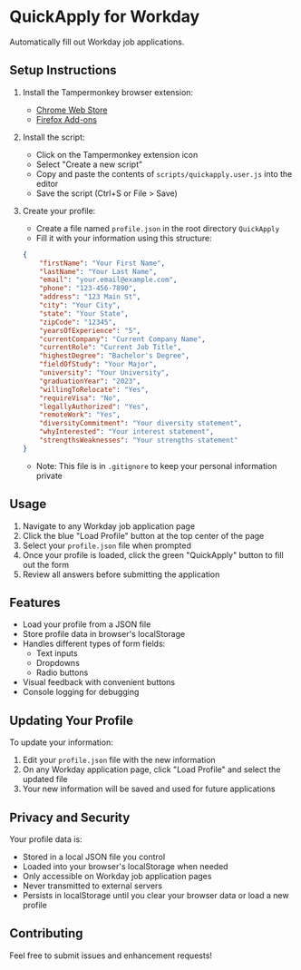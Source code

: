# QuickApply for Workday

Automatically fill out Workday job applications.

## Setup Instructions

1. Install the Tampermonkey browser extension:
   - [Chrome Web Store](https://chrome.google.com/webstore/detail/tampermonkey/dhdgffkkebhmkfjojejmpbldmpobfkfo)
   - [Firefox Add-ons](https://addons.mozilla.org/en-US/firefox/addon/tampermonkey/)

2. Install the script:
   - Click on the Tampermonkey extension icon
   - Select "Create a new script"
   - Copy and paste the contents of `scripts/quickapply.user.js` into the editor
   - Save the script (Ctrl+S or File > Save)

3. Create your profile:
   - Create a file named `profile.json` in the root directory `QuickApply`
   - Fill it with your information using this structure:
   ```json
   {
       "firstName": "Your First Name",
       "lastName": "Your Last Name",
       "email": "your.email@example.com",
       "phone": "123-456-7890",
       "address": "123 Main St",
       "city": "Your City",
       "state": "Your State",
       "zipCode": "12345",
       "yearsOfExperience": "5",
       "currentCompany": "Current Company Name",
       "currentRole": "Current Job Title",
       "highestDegree": "Bachelor's Degree",
       "fieldOfStudy": "Your Major",
       "university": "Your University",
       "graduationYear": "2023",
       "willingToRelocate": "Yes",
       "requireVisa": "No",
       "legallyAuthorized": "Yes",
       "remoteWork": "Yes",
       "diversityCommitment": "Your diversity statement",
       "whyInterested": "Your interest statement",
       "strengthsWeaknesses": "Your strengths statement"
   }
   ```
   - Note: This file is in `.gitignore` to keep your personal information private

## Usage

1. Navigate to any Workday job application page
2. Click the blue "Load Profile" button at the top center of the page
3. Select your `profile.json` file when prompted
4. Once your profile is loaded, click the green "QuickApply" button to fill out the form
5. Review all answers before submitting the application

## Features

- Load your profile from a JSON file
- Store profile data in browser's localStorage
- Handles different types of form fields:
  - Text inputs
  - Dropdowns
  - Radio buttons
- Visual feedback with convenient buttons
- Console logging for debugging

## Updating Your Profile

To update your information:
1. Edit your `profile.json` file with the new information
2. On any Workday application page, click "Load Profile" and select the updated file
3. Your new information will be saved and used for future applications

## Privacy and Security

Your profile data is:
- Stored in a local JSON file you control
- Loaded into your browser's localStorage when needed
- Only accessible on Workday job application pages
- Never transmitted to external servers
- Persists in localStorage until you clear your browser data or load a new profile

## Contributing

Feel free to submit issues and enhancement requests!
